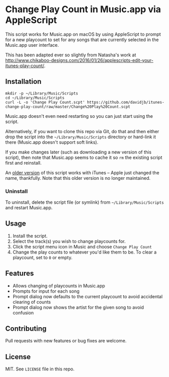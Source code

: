 # Change Play Count in Music.app via AppleScript

This script works for Music.app on macOS by using AppleScript to prompt for a new
playcount to set for any songs that are currently selected in the Music.app user
interface.

This has been adapted ever so slightly from Natasha's work at
<http://www.chikaboo-designs.com/2016/01/26/applescripts-edit-your-itunes-play-count/>.

## Installation

    mkdir -p ~/Library/Music/Scripts
    cd ~/Library/Music/Scripts
    curl -L -o 'Change Play Count.scpt' https://github.com/davidjb/itunes-change-play-count/raw/master/Change%20Play%20Count.scpt

Music.app doesn't even need restarting so you can just start using the script.

Alternatively, if you want to clone this repo via Git, do that and then either
drop the script into the `~/Library/Music/Scripts` directory or hard-link it
there (Music.app doesn't support soft links).

If you make changes later (such as downloading a new version of this script),
then note that Music.app seems to cache it so ``rm`` the existing script first
and reinstall.

An [older
version](https://github.com/davidjb/itunes-change-play-count/commit/1ea469e9b6e6c84ba3316a64194173acc92a9278)
of this script works with iTunes – Apple just changed the name, thankfully.
Note that this older version is no longer maintained.

### Uninstall

To uninstall, delete the script file (or symlink) from
`~/Library/Music/Scripts` and restart Music.app. 

## Usage

1. Install the script.
1. Select the track(s) you wish to change playcounts for.
1. Click the script menu icon in Music and choose `Change Play Count`
1. Change the play counts to whatever you'd like them to be.  To clear a
   playcount, set to `0` or empty.

## Features

* Allows changing of playcounts in Music.app
* Prompts for input for each song
* Prompt dialog now defaults to the current playcount to avoid accidental
  clearing of counts
* Prompt dialog now shows the artist for the given song to avoid confusion

## Contributing

Pull requests with new features or bug fixes are welcome.

## License

MIT. See `LICENSE` file in this repo.
